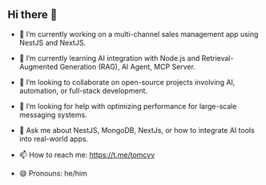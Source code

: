 ## Hi there 👋

- 🔭 I’m currently working on a multi-channel sales management app using NestJS and NextJS.

- 🌱 I’m currently learning AI integration with Node.js and Retrieval-Augmented Generation (RAG), AI Agent, MCP Server.

- 👯 I’m looking to collaborate on open-source projects involving AI, automation, or full-stack development.

- 🤔 I’m looking for help with optimizing performance for large-scale messaging systems.

- 💬 Ask me about NestJS, MongoDB, NextJs, or how to integrate AI tools into real-world apps.

- 📫 How to reach me: https://t.me/tomcvv

- 😄 Pronouns: he/him
